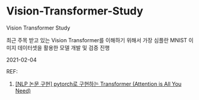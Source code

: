# Vision-Transformer-Study
Vision Transformer Study

최근 주목 받고 있는 Vision Transformer를 이해하기 위해서 가장 심플란 MNIST 이미지 데이터셋을 활용한 모델 개발 및 검증 진행
 
2021-02-04


REF:
1. [[NLP 논문 구현] pytorch로 구현하는 Transformer (Attention is All You Need)](https://cpm0722.github.io/pytorch-implementation/transformer?fbclid=IwAR0-Kt8XbjAseVV1aWUXCWYoUKhgIB1ZJU4Pk6EukaIbbfSuBGKtLKmc3os)
